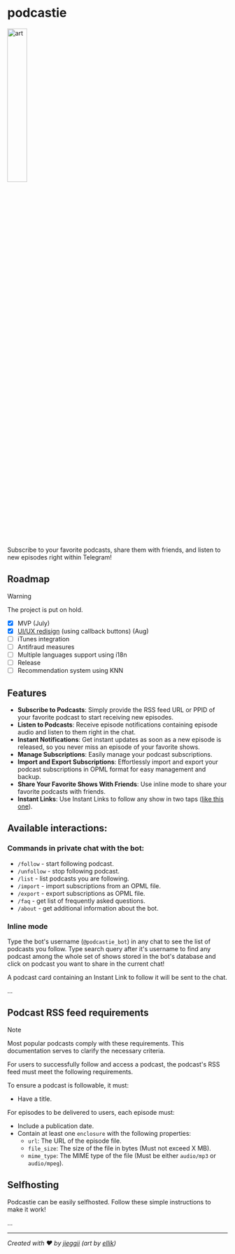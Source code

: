 # podcastie
<img src="https://imgur.com/kapg35n.jpg" alt="art" width="30%">

Subscribe to your favorite podcasts, share them with friends, and listen to new episodes right within Telegram!

## Roadmap
> [!WARNING]
> The project is put on hold.

- [x] MVP (July)
- [x] [UI/UX redisign](https://github.com/jieggii/podcastie/tree/feature/ui-redesign) (using callback buttons) (Aug)
- [ ] iTunes integration 
- [ ] Antifraud measures 
- [ ] Multiple languages support using i18n 
- [ ] Release 
- [ ] Recommendation system using KNN 

## Features
* **Subscribe to Podcasts**: Simply provide the RSS feed URL or PPID of your favorite podcast to start receiving new episodes.
* **Listen to Podcasts**: Receive episode notifications containing episode audio and listen to them right in the chat.
* **Instant Notifications**: Get instant updates as soon as a new episode is released, so you never miss an episode of your favorite shows.
* **Manage Subscriptions**: Easily manage your podcast subscriptions.
* **Import and Export Subscriptions**: Effortlessly import and export your podcast subscriptions in OPML format for easy management and backup.
* **Share Your Favorite Shows With Friends**: Use inline mode to share your favorite podcasts with friends.
* **Instant Links**: Use Instant Links to follow any show in two taps ([like this one](https://t.me/podcastie_bot?start=YThjYmI5ZmU=)).

## Available interactions:
### Commands in private chat with the bot:
* `/follow` - start following podcast.
* `/unfollow` - stop following podcast.
* `/list` - list podcasts you are following.
* `/import` - import subscriptions from an OPML file.
* `/export` - export subscriptions as OPML file.
* `/faq` - get list of frequently asked questions.
* `/about` - get additional information about the bot.

### Inline mode
Type the bot's username (`@podcastie_bot`) in any chat to see the list of podcasts you follow.
Type search query after it's username to find any podcast among the whole set of shows stored in the bot's database 
and click on podcast you want to share in the current chat!

A podcast card containing an Instant Link to follow it will be sent to the chat.

...

## Podcast RSS feed requirements
> [!NOTE]
> Most popular podcasts comply with these requirements. 
> This documentation serves to clarify the necessary criteria.

For users to successfully follow and access a podcast, 
the podcast's RSS feed must meet the following requirements.

To ensure a podcast is followable, it must:
* Have a title.

For episodes to be delivered to users, each episode must:
* Include a publication date.
* Contain at least one `enclosure` with the following properties:
  * `url`: The URL of the episode file.
  * `file_size`: The size of the file in bytes (Must not exceed X MB).
  * `mime_type`: The MIME type of the file (Must be either `audio/mp3` or `audio/mpeg`).

## Selfhosting
Podcastie can be easily selfhosted. Follow these simple instructions to make it work!

...


---

*Created with ❤️ by [jieggii](https://github.com/jiegii) (art by [ellik](https://www.pixilart.com/ellik))*
